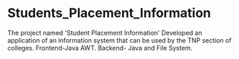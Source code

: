 # Students_Placement_Information
The project named 'Student Placement Information' Developed an application of an information system that can be used by the TNP section of colleges. Frontend-Java AWT. Backend- Java and File System.

